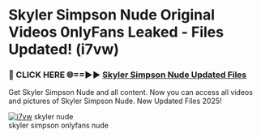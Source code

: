 # Skyler Simpson Nude Original Videos 0nlyFans Leaked - Files Updated! (i7vw)

<h3>🔴 CLICK HERE 🌐==►► <a href="https://tinyurl.com/52m3yx9h" rel="nofollow">Skyler Simpson Nude Updated Files</a></h3>

Get Skyler Simpson Nude and all content. Now you can access all videos and pictures of Skyler Simpson Nude. New Updated Files 2025!

[![i7vw](https://i.imgur.com/TnHtlc8.gif)](https://tinyurl.com/52m3yx9h)
skyler nude<br>
skyler simpson onlyfans nude